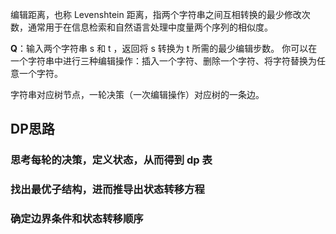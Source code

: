 编辑距离，也称 Levenshtein 距离，指两个字符串之间互相转换的最少修改次数，通常用于在信息检索和自然语言处理中度量两个序列的相似度。

**Q**：输入两个字符串 s 和 t ，返回将 s 转换为 t 所需的最少编辑步数。
你可以在一个字符串中进行三种编辑操作：插入一个字符、删除一个字符、将字符替换为任意一个字符。

字符串对应树节点，一轮决策（一次编辑操作）对应树的一条边。

## DP思路
### 思考每轮的决策，定义状态，从而得到 dp 表

### 找出最优子结构，进而推导出状态转移方程

### 确定边界条件和状态转移顺序